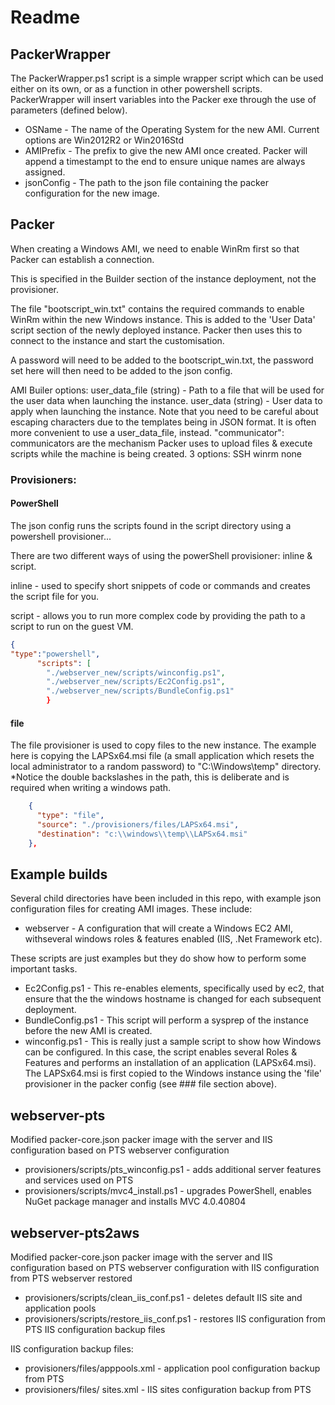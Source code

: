 # Readme

## PackerWrapper

The PackerWrapper.ps1 script is a simple wrapper script which can be used either on its own, or as a function in other powershell scripts. PackerWrapper will insert variables into the Packer exe through the use of parameters (defined below).

 * OSName     -     The name of the Operating System for the new AMI. Current options are Win2012R2 or Win2016Std
 * AMIPrefix  -     The prefix to give the new AMI once created. Packer will append a timestampt to the end to ensure unique names are always assigned.  
 * jsonConfig -     The path to the json file containing the packer configuration for the new image.


## Packer

When creating a Windows AMI, we need to enable WinRm first so that Packer can establish a connection. 

This is specified in the Builder section of the instance deployment, not the provisioner.

The file "bootscript_win.txt" contains the required commands to enable WinRm within the new Windows instance. This is added to the 'User Data' script section of the newly deployed instance. Packer then uses this to connect to the instance and start the customisation.

A password will need to be added to the bootscript_win.txt, the password set here will then need to be added to the json config.


AMI Builer options:
    user_data_file          (string) - Path to a file that will be used for the user data when launching the instance.
    user_data               (string) - User data to apply when launching the instance. Note that you need to be careful about escaping characters due to the templates being in JSON format. It is often more convenient to use a user_data_file, instead.
    "communicator":         communicators are the mechanism Packer uses to upload files & execute scripts while the machine is being created. 3 options:
                                    SSH
                                    winrm
                                    none



### Provisioners:

#### PowerShell
The json config runs the scripts found in the script directory using a powershell provisioner...
  
There are two different ways of using the powerShell provisioner: inline & script.

inline - used to specify short snippets of code or commands and creates the script file for you.

script - allows you to run more complex code by providing the path to a script to run on the guest VM.

```JSON
{
"type":"powershell",
      "scripts": [
        "./webserver_new/scripts/winconfig.ps1",
        "./webserver_new/scripts/Ec2Config.ps1",
        "./webserver_new/scripts/BundleConfig.ps1"
        }
```        

#### file

The file provisioner is used to copy files to the new instance. The example here is copying the LAPSx64.msi file (a small application which resets the local administrator to a random password) to "C:\Windows\temp" directory.    *Notice the double backslashes in the path, this is deliberate and is required when writing a windows path.

```JSON
    {
      "type": "file",
      "source": "./provisioners/files/LAPSx64.msi",
      "destination": "c:\\windows\\temp\\LAPSx64.msi"
    },

```

## Example builds
Several child directories have been included in this repo, with example json configuration files for creating AMI images. These include:
 
 * webserver    - A configuration that will create a Windows EC2 AMI, withseveral windows roles & features enabled (IIS, .Net Framework etc).

These scripts are just examples but they do show how to perform some important tasks. 

 * Ec2Config.ps1        -   This re-enables elements, specifically used by ec2, that ensure that the the windows hostname is changed for each subsequent deployment.
 * BundleConfig.ps1     -   This script will perform a sysprep of the instance before the new AMI is created.
 * winconfig.ps1        -   This is really just a sample script to show how Windows can be configured. In this case, the script enables several Roles & Features and performs an installation of an application (LAPSx64.msi). The LAPSx64.msi is first copied to the Windows instance using the 'file' provisioner in the packer config (see ### file section above). 

## webserver-pts

Modified packer-core.json packer image with the server and IIS configuration based on PTS webserver configuration


 * provisioners/scripts/pts_winconfig.ps1       -    adds additional server features and services used on PTS
 * provisioners/scripts/mvc4_install.ps1        -    upgrades PowerShell, enables NuGet package manager and installs MVC 4.0.40804
 
## webserver-pts2aws
 
Modified packer-core.json packer image with the server and IIS configuration based on PTS webserver configuration with IIS configuration from PTS webserver restored

  * provisioners/scripts/clean_iis_conf.ps1     -    deletes default IIS site and application pools  
  * provisioners/scripts/restore_iis_conf.ps1   -    restores IIS configuration from PTS IIS configuration backup files
 
IIS configuration backup files:
  * provisioners/files/apppools.xml             -    application pool configuration backup from PTS
  * provisioners/files/ sites.xml               -    IIS sites configuration backup from PTS
 
